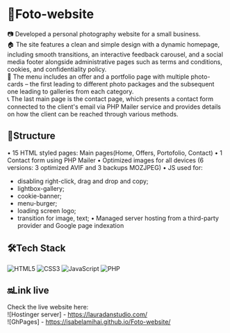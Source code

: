 # 🚧Foto-website

📷 Developed a personal photography website for a small business. <br/>
🏠 The site features a clean and simple design with a dynamic homepage, including smooth transitions, an interactive feedback carousel, and a social media footer alongside administrative pages such as terms and conditions, cookies, and confidentiality policy. <br/>
📃 The menu includes an offer and a portfolio page with multiple photo-cards – the first leading to different photo packages and the subsequent one leading to galleries from each category. <br/>
📞 The last main page is the contact page, which presents a contact form connected to the client's email via PHP Mailer service and provides details on how the client can be reached through various methods. <br/>

## 🧱Structure
• 15 HTML styled pages: Main pages(Home, Offers, Portofolio, Contact)
• 1 Contact form using PHP Mailer
• Optimized images for all devices (6 versions: 3 optimized AVIF and 3 backups MOZJPEG)
• JS used for:
- disabling right-click, drag and drop and copy;
- lightbox-gallery;
- cookie-banner;
- menu-burger;
- loading screen logo;
- transition for image, text;
• Managed server hosting from a third-party provider and Google page indexation


## 🛠️Tech Stack

![HTML5](https://img.shields.io/badge/-HTML5-E34F26?logo=html5&logoColor=white&style=flat) ![CSS3](https://img.shields.io/badge/-CSS3-1572B6?logo=css3&logoColor=white&style=flat) ![JavaScript](https://img.shields.io/badge/-JavaScript-F7DF1E?logo=javascript&logoColor=black&style=flat) ![PHP](https://img.shields.io/badge/-PHP-777BB4?logo=php&logoColor=white&style=flat)

## 🔛Link live

Check the live website here: <br/>
![Hostinger server] - https://lauradanstudio.com/ <br/>
![GhPages] - https://isabelamihai.github.io/Foto-website/
